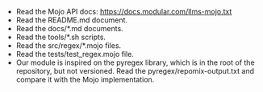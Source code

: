 * Read the Mojo API docs: https://docs.modular.com/llms-mojo.txt
* Read the README.md document.
* Read the docs/*.md documents.
* Read the tools/*.sh scripts.
* Read the src/regex/*.mojo files.
* Read the tests/test_regex.mojo file.
* Our module is inspired on the pyregex library, which is in the root of the repository, but not versioned. Read the pyregex/repomix-output.txt and compare it with the Mojo implementation.
